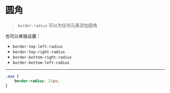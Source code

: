 # 圆角
> `border-radius` 可以为任何元素添加圆角

也可以单独设置：
- `border-top-left-radius`
- `border-top-right-radius`
- `border-bottom-right-radius`
- `border-bottom-left-radius`

---

```css
.aaa {
	border-radius: 25px;
}
```















































